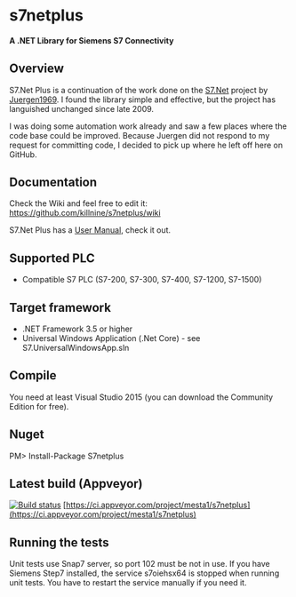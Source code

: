 # s7netplus
#### A .NET Library for Siemens S7 Connectivity

## Overview

S7.Net Plus is a continuation of the work done on the [S7.Net](http://s7net.codeplex.com/) project by [Juergen1969](http://www.codeplex.com/site/users/view/juergen1969).
I found the library simple and effective, but the project has languished unchanged since late 2009.

I was doing some automation work already and saw a few places where the code base could be improved. Because Juergen did not respond
to my request for committing code, I decided to pick up where he left off here on GitHub.

## Documentation
Check the Wiki and feel free to edit it: https://github.com/killnine/s7netplus/wiki

S7.Net Plus has a [User Manual](https://github.com/killnine/s7netplus/blob/master/Documentation/Documentation.pdf), check it out.

## Supported PLC

+ Compatible S7 PLC (S7-200, S7-300, S7-400, S7-1200, S7-1500)

## Target framework
+ .NET Framework 3.5 or higher
+ Universal Windows Application (.Net Core) - see S7.UniversalWindowsApp.sln

## Compile
You need at least Visual Studio 2015 (you can download the Community Edition for free).

## Nuget

PM> Install-Package S7netplus

## Latest build (Appveyor)
[![Build status](https://ci.appveyor.com/api/projects/status/ousjt8sn9b1w43p6?svg=true)](https://ci.appveyor.com/project/mesta1/s7netplus)
[https://ci.appveyor.com/project/mesta1/s7netplus](https://ci.appveyor.com/project/mesta1/s7netplus)

## Running the tests

Unit tests use Snap7 server, so port 102 must be not in use.
If you have Siemens Step7 installed, the service s7oiehsx64 is stopped when running unit tests.
You have to restart the service manually if you need it.
